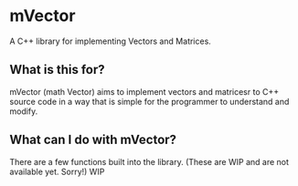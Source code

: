 # mVector
A C++ library for implementing Vectors and Matrices.

## What is this for?
mVector (math Vector) aims to implement vectors and matricesr to C++ source code in a way that is simple for the programmer to understand and modify.

## What can I do with mVector?
There are a few functions built into the library. (These are WIP and are not available yet. Sorry!)
WIP

